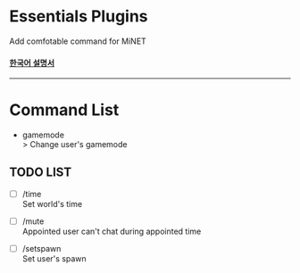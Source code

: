 Essentials Plugins
========

Add comfotable command for MiNET

#### [한국어 설명서](https://github.com/PIEA/Essentials/blob/master/README_kor.md#essentials)


----------

Command List
======
- gamemode 
<br>> Change user's gamemode

TODO LIST
--
- [ ] /time
<br>Set world's time

- [ ] /mute
<br>Appointed user can't chat during appointed time

- [ ] /setspawn
<br>Set user's spawn
